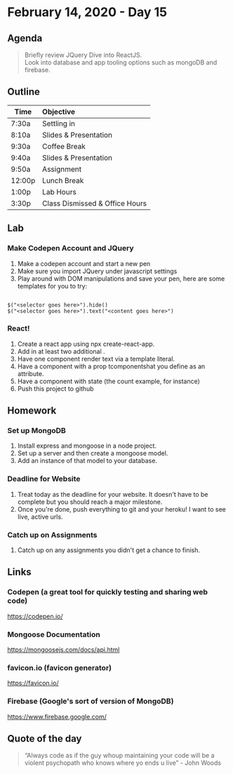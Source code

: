 # February 14, 2020 - Day 15

## Agenda 
>Briefly review JQuery
>Dive into ReactJS.  
>Look into database and app tooling options such as mongoDB and firebase. 

## Outline


| Time   | Objective                        |
| -------|:---------------------------------|
| 7:30a  | Settling in                      |
| 8:10a  | Slides & Presentation            |
| 9:30a  | Coffee Break                     |
| 9:40a  | Slides & Presentation            |
| 9:50a  | Assignment                       |
| 12:00p | Lunch Break                      |
| 1:00p  | Lab Hours                        |
| 3:30p  | Class Dismissed & Office Hours   |

## Lab

### Make Codepen Account and JQuery

1. Make a codepen account and start a new pen
2. Make sure you import JQuery under javascript settings
3. Play around with DOM manipulations and save your pen, here are some templates for you to try:

```JQuery

$("<selector goes here>").hide()
$("<selector goes here>").text("<content goes here>")
```

### React!

1. Create a react app using npx create-react-app.
2. Add in at least two additional .
3. Have one component render text via a template literal.
4. Have a component with a prop tcomponentshat you define as an attribute.
5. Have a component with state (the count example, for instance)
6. Push this project to github

## Homework

### Set up MongoDB

1. Install express and mongoose in a node project. 
2. Set up a server and then create a mongoose model.
3. Add an instance of that model to your database. 

### Deadline for Website

1. Treat today as the deadline for your website. It doesn't have to be complete but you should reach a major milestone.
2. Once you're done, push everything to git and your heroku! I want to see live, active urls. 

### Catch up on Assignments

1. Catch up on any assignments you didn't get a chance to finish.

## Links

### Codepen (a great tool for quickly testing and sharing web code)
https://codepen.io/

### Mongoose Documentation
https://mongoosejs.com/docs/api.html

### favicon.io (favicon generator)
https://favicon.io/

### Firebase (Google's sort of version of MongoDB)
https://www.firebase.google.com/

## Quote of the day 
>“Always code as if the guy whoup maintaining your code will be a violent psychopath who knows where yo ends u live” - John Woods 